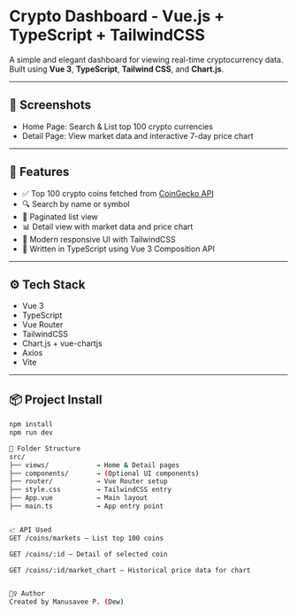 # Crypto Dashboard - Vue.js + TypeScript + TailwindCSS

A simple and elegant dashboard for viewing real-time cryptocurrency data.  
Built using **Vue 3**, **TypeScript**, **Tailwind CSS**, and **Chart.js**.

---

## 📸 Screenshots

- Home Page: Search & List top 100 crypto currencies  
- Detail Page: View market data and interactive 7-day price chart

---

## 🚀 Features

- ✅ Top 100 crypto coins fetched from [CoinGecko API](https://www.coingecko.com/en/api)
- 🔍 Search by name or symbol
- 📄 Paginated list view
- 📊 Detail view with market data and price chart
- 🎨 Modern responsive UI with TailwindCSS
- 🧠 Written in TypeScript using Vue 3 Composition API

---

## ⚙️ Tech Stack

- Vue 3
- TypeScript
- Vue Router
- TailwindCSS
- Chart.js + vue-chartjs
- Axios
- Vite

---

## 📦 Project Install

```bash
npm install
npm run dev

📁 Folder Structure
src/
├── views/            → Home & Detail pages
├── components/       → (Optional UI components)
├── router/           → Vue Router setup
├── style.css         → TailwindCSS entry
├── App.vue           → Main layout
├── main.ts           → App entry point


📈 API Used
GET /coins/markets – List top 100 coins

GET /coins/:id – Detail of selected coin

GET /coins/:id/market_chart – Historical price data for chart


🙋‍♀️ Author
Created by Manusavee P. (Dew)
